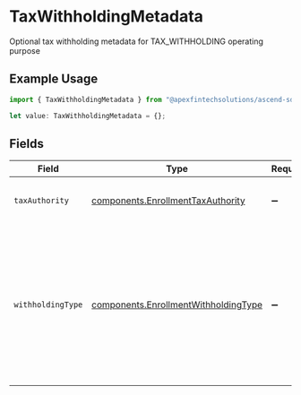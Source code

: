 # TaxWithholdingMetadata

Optional tax withholding metadata for TAX_WITHHOLDING operating purpose

## Example Usage

```typescript
import { TaxWithholdingMetadata } from "@apexfintechsolutions/ascend-sdk/models/components";

let value: TaxWithholdingMetadata = {};
```

## Fields

| Field                                                                                                                       | Type                                                                                                                        | Required                                                                                                                    | Description                                                                                                                 | Example                                                                                                                     |
| --------------------------------------------------------------------------------------------------------------------------- | --------------------------------------------------------------------------------------------------------------------------- | --------------------------------------------------------------------------------------------------------------------------- | --------------------------------------------------------------------------------------------------------------------------- | --------------------------------------------------------------------------------------------------------------------------- |
| `taxAuthority`                                                                                                              | [components.EnrollmentTaxAuthority](../../models/components/enrollmenttaxauthority.md)                                      | :heavy_minus_sign:                                                                                                          | Tax Authority for Enrollment                                                                                                | TX                                                                                                                          |
| `withholdingType`                                                                                                           | [components.EnrollmentWithholdingType](../../models/components/enrollmentwithholdingtype.md)                                | :heavy_minus_sign:                                                                                                          | A designation used by the custodian to determine how much federal income tax should be withheld from the proceeds of a sale | BACKUP                                                                                                                      |